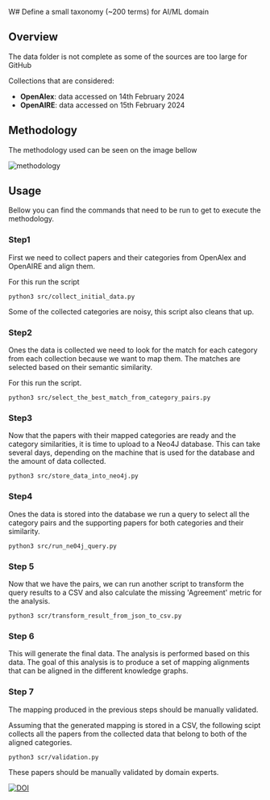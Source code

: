 W# Define a small taxonomy (~200 terms) for AI/ML domain


## Overview


The data folder is not complete as some of the sources are too large for GitHub

Collections that are considered:
- **OpenAlex**: data accessed on 14th February 2024
- **OpenAIRE**: data accessed on 15th February 2024


## Methodology

The methodology used can be seen on the image bellow


![methodology](./plots/methodology.png)


## Usage

Bellow you can find the commands that need to be run to get to execute the methodology.

### Step1
First we need to collect papers and their categories from OpenAlex and OpenAIRE and align them.

For this run the script 

```
python3 src/collect_initial_data.py
```


Some of the collected categories are noisy, this script also cleans that up.

### Step2

Ones the data is collected we need to look for the match for each category from each collection because we want to map them. The matches are selected based on their semantic similarity.

For this run the script.

```
python3 src/select_the_best_match_from_category_pairs.py
```

### Step3

Now that the papers with their mapped categories are ready and the category similarities, it is time to upload to a Neo4J database. This can take several days, depending on the machine that is used for the database and the amount of data collected.


```
python3 src/store_data_into_neo4j.py
```

### Step4

Ones the data is stored into the database we run a query to select all the category pairs and the supporting papers for both categories and their similarity.

```
python3 src/run_ne04j_query.py
```

### Step 5


Now that we have the pairs, we can run another script to transform the query results to a CSV and also calculate the missing 'Agreement' metric for the analysis.

```
python3 scr/transform_result_from_json_to_csv.py
```

### Step 6

This will generate the final data. The analysis is performed based on this data. The goal of this analysis is to produce a set of mapping alignments that can be aligned in the different knowledge graphs. 

### Step 7

The mapping produced in the previous steps should be manually validated.

Assuming that the generated mapping is stored in a CSV, the following scipt collects all the papers from the collected data that belong to both of the aligned categories.


```
python3 scr/validation.py
```

These papers should be manually validated by domain experts.



[![DOI](https://zenodo.org/badge/DOI/10.5281/zenodo.10987999.svg)](https://doi.org/10.5281/zenodo.10987999) 
